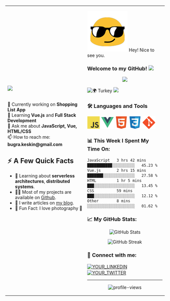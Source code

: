 <table>
    <tr>
        <td width="50%">
            <img src="https://github.com/bugrakeskin/bugrakeskin/blob/main/assets/coding.gif">
            <br><br>
            <p>
                🔭 Currently working on <b>Shopping List App</b>
                <br>
                🌱 Learning <b>Vue.js</b> and <b>Full Stack Development</b>
                <br>
                💬 Ask me about <b>JavaScript, Vue, HTML/CSS</b>
                <br>
                📫 How to reach me: <b>bugra.keskin@gmail.com</b>
            </p>
            <h2>⚡️ A Few Quick Facts</h2>
            <ul>
                <li>🧐 Learning about <strong>serverless architectures</strong>, <strong>distributed systems</strong>.</li>
                <li>👨‍💻 Most of my projects are available on <a href="https://github.com/bugrakeskin">Github</a>.</li>
                <li>📝 I write articles on <a href="#">my blog</a>.</li>
                <li>🎉 Fun Fact: I love photography 📸</li>
            </ul>
        </td>
        <td width="50%">

 ![alt text](https://github.com/bugrakeskin/bugrakeskin/blob/main/assets/cool.gif) Hey! Nice to see you.

<h3>Welcome to my GitHub! <img src="https://media.giphy.com/media/hvRJCLFzcasrR4ia7z/giphy.gif" width="25px"></h3>

<p align="center">
  <a href="https://github.com/DenverCoder1/readme-typing-svg"><img src="https://readme-typing-svg.herokuapp.com?lines=Full-Stack+Developer;Always+learning+new+things&center=true&width=380&height=45"></a>
</p>

<p>
  <img alt="🌍 Turkey" src="https://img.shields.io/badge/🌍-Turkey-blue" />
  <img src="https://img.shields.io/badge/Timezone-Europe%2FIstanbul-blue" />
</p>

### 🛠️ Languages and Tools

<p align="left">
  <img src="https://raw.githubusercontent.com/devicons/devicon/master/icons/javascript/javascript-original.svg" alt="javascript" width="40" height="40"/>
  <img src="https://raw.githubusercontent.com/devicons/devicon/master/icons/vuejs/vuejs-original.svg" alt="vuejs" width="40" height="40"/>
  <img src="https://raw.githubusercontent.com/devicons/devicon/master/icons/html5/html5-original.svg" alt="html5" width="40" height="40"/>
  <img src="https://raw.githubusercontent.com/devicons/devicon/master/icons/css3/css3-original.svg" alt="css3" width="40" height="40"/>
  <img src="https://raw.githubusercontent.com/devicons/devicon/master/icons/git/git-original.svg" alt="git" width="40" height="40"/>
</p>

### 📊 This Week I Spent My Time On:

<!--START_SECTION:waka-->

```text
JavaScript   3 hrs 42 mins   ███████████░░░░░░░░░░   45.23 %
Vue.js       2 hrs 15 mins   ███████░░░░░░░░░░░░░░   27.58 %
HTML         1 hr 5 mins     ███░░░░░░░░░░░░░░░░░░   13.45 %
CSS          59 mins         ███░░░░░░░░░░░░░░░░░░   12.12 %
Other        8 mins          ░░░░░░░░░░░░░░░░░░░░░   01.62 %
```

<!--END_SECTION:waka-->

### 📈 My GitHub Stats:

<p align="center">
  <img src="https://github-readme-stats-sigma-five.vercel.app/api?username=bugrakeskin&show_icons=true&theme=gotham" alt="GitHub Stats" />
</p>

<p align="center">
  <img src="https://github-readme-streak-stats.herokuapp.com?user=bugrakeskin&theme=gotham&date_format=M%20j%5B%2C%20Y%5D" alt="GitHub Streak" />
</p>

### 🤝 Connect with me:

<p align="left">
<a href="https://linkedin.com/in/YOUR_LINKEDIN" target="blank"><img align="center" src="https://raw.githubusercontent.com/rahuldkjain/github-profile-readme-generator/master/src/images/icons/Social/linked-in-alt.svg" alt="YOUR_LINKEDIN" height="30" width="40" /></a>
<a href="https://twitter.com/YOUR_TWITTER" target="blank"><img align="center" src="https://raw.githubusercontent.com/rahuldkjain/github-profile-readme-generator/master/src/images/icons/Social/twitter.svg" alt="YOUR_TWITTER" height="30" width="40" /></a>
</p>

---

<p align="center">
  <img src="https://komarev.com/ghpvc/?username=bugrakeskin&label=Profile%20views&color=0e75b6&style=flat" alt="profile-views" />
</p>
        </td>
    </tr>
</table>
